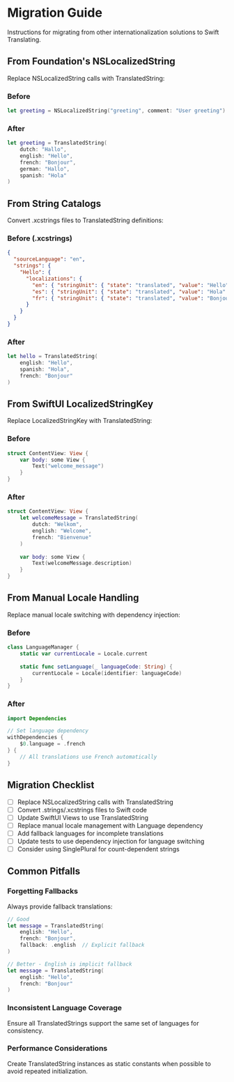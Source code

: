 # Migration Guide

Instructions for migrating from other internationalization solutions to Swift Translating.

## From Foundation's NSLocalizedString

Replace NSLocalizedString calls with TranslatedString:

### Before
```swift
let greeting = NSLocalizedString("greeting", comment: "User greeting")
```

### After
```swift
let greeting = TranslatedString(
    dutch: "Hallo",
    english: "Hello",
    french: "Bonjour",
    german: "Hallo",
    spanish: "Hola"
)
```

## From String Catalogs

Convert .xcstrings files to TranslatedString definitions:

### Before (.xcstrings)
```json
{
  "sourceLanguage": "en",
  "strings": {
    "Hello": {
      "localizations": {
        "en": { "stringUnit": { "state": "translated", "value": "Hello" }},
        "es": { "stringUnit": { "state": "translated", "value": "Hola" }},
        "fr": { "stringUnit": { "state": "translated", "value": "Bonjour" }}
      }
    }
  }
}
```

### After
```swift
let hello = TranslatedString(
    english: "Hello",
    spanish: "Hola", 
    french: "Bonjour"
)
```

## From SwiftUI LocalizedStringKey  

Replace LocalizedStringKey with TranslatedString:

### Before
```swift
struct ContentView: View {
    var body: some View {
        Text("welcome_message")
    }
}
```

### After
```swift
struct ContentView: View {
    let welcomeMessage = TranslatedString(
        dutch: "Welkom",
        english: "Welcome",
        french: "Bienvenue"
    )
    
    var body: some View {
        Text(welcomeMessage.description)
    }
}
```

## From Manual Locale Handling

Replace manual locale switching with dependency injection:

### Before
```swift
class LanguageManager {
    static var currentLocale = Locale.current
    
    static func setLanguage(_ languageCode: String) {
        currentLocale = Locale(identifier: languageCode)
    }
}
```

### After
```swift
import Dependencies

// Set language dependency
withDependencies {
    $0.language = .french
} {
    // All translations use French automatically
}
```

## Migration Checklist

- [ ] Replace NSLocalizedString calls with TranslatedString
- [ ] Convert .strings/.xcstrings files to Swift code
- [ ] Update SwiftUI Views to use TranslatedString
- [ ] Replace manual locale management with Language dependency
- [ ] Add fallback languages for incomplete translations
- [ ] Update tests to use dependency injection for language switching
- [ ] Consider using SinglePlural for count-dependent strings

## Common Pitfalls

### Forgetting Fallbacks
Always provide fallback translations:
```swift
// Good
let message = TranslatedString(
    english: "Hello",
    french: "Bonjour",
    fallback: .english  // Explicit fallback
)

// Better - English is implicit fallback
let message = TranslatedString(
    english: "Hello",
    french: "Bonjour"
)
```

### Inconsistent Language Coverage
Ensure all TranslatedStrings support the same set of languages for consistency.

### Performance Considerations
Create TranslatedString instances as static constants when possible to avoid repeated initialization.